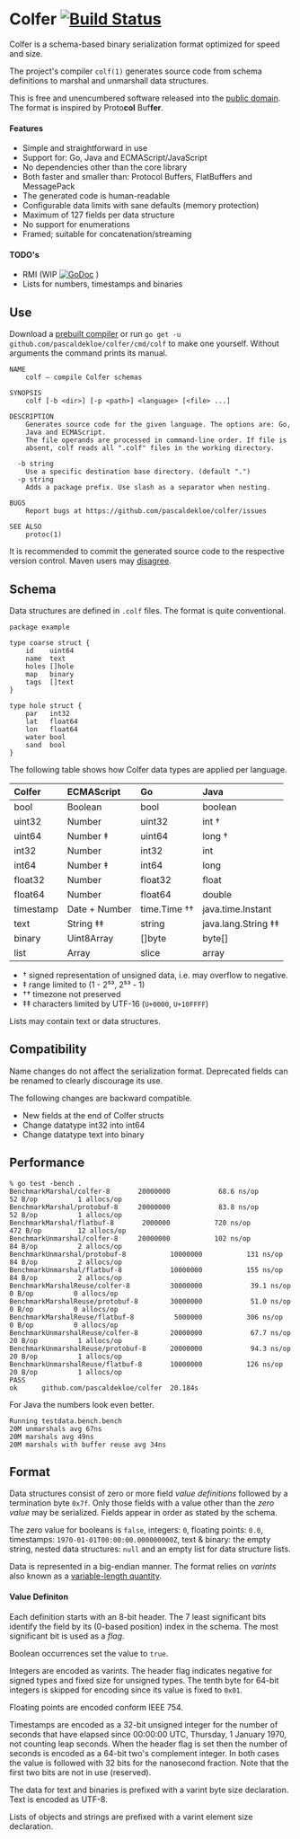 # Colfer [![Build Status](https://travis-ci.org/pascaldekloe/colfer.svg?branch=master)](https://travis-ci.org/pascaldekloe/colfer)

Colfer is a schema-based binary serialization format optimized for speed and
size.

The project's compiler `colf(1)` generates source code from schema definitions
to marshal and unmarshall data structures.

This is free and unencumbered software released into the
[public domain](http://creativecommons.org/publicdomain/zero/1.0).
The format is inspired by Proto**col** Buf**fer**.


#### Features

* Simple and straightforward in use
* Support for: Go, Java and ECMAScript/JavaScript
* No dependencies other than the core library
* Both faster and smaller than: Protocol Buffers, FlatBuffers and MessagePack
* The generated code is human-readable
* Configurable data limits with sane defaults (memory protection)
* Maximum of 127 fields per data structure
* No support for enumerations
* Framed; suitable for concatenation/streaming

#### TODO's

* RMI (WIP
[![GoDoc](https://godoc.org/github.com/pascaldekloe/colfer/rpc?status.svg)](https://godoc.org/github.com/pascaldekloe/colfer/rpc)
)
* Lists for numbers, timestamps and binaries



## Use

Download a [prebuilt compiler](https://github.com/pascaldekloe/colfer/releases)
or run `go get -u github.com/pascaldekloe/colfer/cmd/colf` to make one yourself.
Without arguments the command prints its manual.

```
NAME
	colf — compile Colfer schemas

SYNOPSIS
	colf [-b <dir>] [-p <path>] <language> [<file> ...]

DESCRIPTION
	Generates source code for the given language. The options are: Go,
	Java and ECMAScript.
	The file operands are processed in command-line order. If file is
	absent, colf reads all ".colf" files in the working directory.

  -b string
	Use a specific destination base directory. (default ".")
  -p string
	Adds a package prefix. Use slash as a separator when nesting.

BUGS
	Report bugs at https://github.com/pascaldekloe/colfer/issues

SEE ALSO
	protoc(1)
```


It is recommended to commit the generated source code to the respective version
control.
Maven users may [disagree](https://github.com/pascaldekloe/colfer/wiki/Java#maven).



## Schema

Data structures are defined in `.colf` files. The format is quite conventional.

```
package example

type coarse struct {
	id    uint64
	name  text
	holes []hole
	map   binary
	tags  []text
}

type hole struct {
	par   int32
	lat   float64
	lon   float64
	water bool
	sand  bool
}
```

The following table shows how Colfer data types are applied per language.

| Colfer	| ECMAScript	| Go		| Java		|
|:--------------|:--------------|:--------------|:--------------|
| bool		| Boolean	| bool		| boolean	|
| uint32	| Number	| uint32	| int †		|
| uint64	| Number ‡	| uint64	| long †	|
| int32		| Number	| int32		| int		|
| int64		| Number ‡	| int64		| long		|
| float32	| Number	| float32	| float		|
| float64	| Number	| float64	| double	|
| timestamp	| Date + Number	| time.Time ††	| java.time.Instant |
| text		| String ‡‡	| string	| java.lang.String ‡‡ |
| binary	| Uint8Array	| []byte	| byte[]	|
| list		| Array		| slice		| array		|

* † signed representation of unsigned data, i.e. may overflow to negative.
* ‡ range limited to (1 - 2⁵³, 2⁵³ - 1)
* †† timezone not preserved
* ‡‡ characters limited by UTF-16 (`U+0000`, `U+10FFFF`)

Lists may contain text or data structures.


## Compatibility

Name changes do not affect the serialization format. Deprecated fields can be
renamed to clearly discourage its use.

The following changes are backward compatible.
* New fields at the end of Colfer structs
* Change datatype int32 into int64
* Change datatype text into binary



## Performance

```
% go test -bench .
BenchmarkMarshal/colfer-8   	20000000	        68.6 ns/op	      52 B/op	       1 allocs/op
BenchmarkMarshal/protobuf-8 	20000000	        83.8 ns/op	      52 B/op	       1 allocs/op
BenchmarkMarshal/flatbuf-8  	 2000000	       720 ns/op	     472 B/op	      12 allocs/op
BenchmarkUnmarshal/colfer-8 	20000000	       102 ns/op	      84 B/op	       2 allocs/op
BenchmarkUnmarshal/protobuf-8         	10000000	       131 ns/op	      84 B/op	       2 allocs/op
BenchmarkUnmarshal/flatbuf-8          	10000000	       155 ns/op	      84 B/op	       2 allocs/op
BenchmarkMarshalReuse/colfer-8        	30000000	        39.1 ns/op	       0 B/op	       0 allocs/op
BenchmarkMarshalReuse/protobuf-8      	30000000	        51.0 ns/op	       0 B/op	       0 allocs/op
BenchmarkMarshalReuse/flatbuf-8       	 5000000	       306 ns/op	       0 B/op	       0 allocs/op
BenchmarkUnmarshalReuse/colfer-8      	20000000	        67.7 ns/op	      20 B/op	       1 allocs/op
BenchmarkUnmarshalReuse/protobuf-8    	20000000	        94.3 ns/op	      20 B/op	       1 allocs/op
BenchmarkUnmarshalReuse/flatbuf-8     	10000000	       126 ns/op	      20 B/op	       1 allocs/op
PASS
ok  	github.com/pascaldekloe/colfer	20.184s
```

For Java the numbers look even better.

```
Running testdata.bench.bench
20M unmarshals avg 67ns
20M marshals avg 49ns
20M marshals with buffer reuse avg 34ns
```


## Format

Data structures consist of zero or more field *value definitions* followed by a
termination byte `0x7f`. Only those fields with a value other than the *zero
value* may be serialized. Fields appear in order as stated by the schema.

The zero value for booleans is `false`, integers: `0`, floating points: `0.0`,
timestamps: `1970-01-01T00:00:00.000000000Z`, text & binary: the empty
string, nested data structures: `null` and an empty list for data structure
lists.

Data is represented in a big-endian manner. The format relies on *varints* also
known as a
[variable-length quantity](https://en.wikipedia.org/wiki/Variable-length_quantity).


#### Value Definiton

Each definition starts with an 8-bit header. The 7 least significant bits
identify the field by its (0-based position) index in the schema. The most
significant bit is used as a *flag*.

Boolean occurrences set the value to `true`.

Integers are encoded as varints. The header flag indicates negative for signed
types and fixed size for unsigned types. The tenth byte for 64-bit integers is
skipped for encoding since its value is fixed to `0x01`.

Floating points are encoded conform IEEE 754.

Timestamps are encoded as a 32-bit unsigned integer for the number of seconds
that have elapsed since 00:00:00 UTC, Thursday, 1 January 1970, not counting
leap seconds. When the header flag is set then the number of seconds is encoded
as a 64-bit two's complement integer. In both cases the value is followed with
32 bits for the nanosecond fraction. Note that the first two bits are not in use
(reserved).

The data for text and binaries is prefixed with a varint byte size declaration.
Text is encoded as UTF-8.

Lists of objects and strings are prefixed with a varint element size
declaration.
